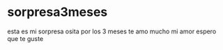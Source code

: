 # sorpresa3meses
esta es mi sorpresa osita por los 3 meses te amo mucho mi amor espero que te guste
